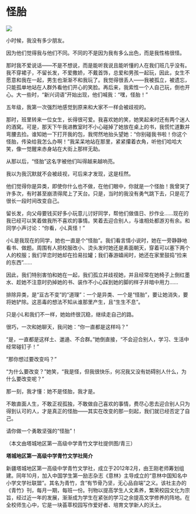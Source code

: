 # 怪胎

![](http://www.yilinzazhi.com/images/yili/yili201313/yili20131330-1-l.jpg)

小时候，我没有多少朋友。 

因为他们觉得我与他们不同。不同的不是因为我有多么出色，而是我性格很怪。 

那时我不爱说话——不是不想说，而是能听我说且能听懂的人在我们班几乎没有。我不穿裙子，不留长发，不爱撒娇，不戴首饰，总爱和男孩一起玩，因此，女生不愿意和我在一起，男生也渐渐不和我玩了。我觉得很丢人——我被孤立，被遗忘，只能孤单地站在人群外看他们开心的笑脸。再后来，我索性一个人自己玩，倒也开心。大一些时，“新兴词语”开始出现，他们喊我：“嘿，怪胎！” 

五年级，我第一次强烈地感觉到原来和大家不一样会被歧视的。 

那时，班里转来一位女生，长得很可爱。我喜欢她的笑，她笑起来时还有两个迷人的酒窝。可是，那天下午我进教室时不小心碰掉了她放在桌上的书，我慌忙道歉并弯腰去捡。谁知她一下打开我的包，我愕然地抬头望她：“你别碰我书啦！你这个怪胎，传染给我怎么办啊！”我呆呆地站在那里，紧紧攥着衣角，听他们哈哈大笑，像一觉醒来赤身站在大街上那样无助。 

从那以后，“怪胎”这名字被他们叫得越来越响亮。 

我以为我沉默就不会被歧视，可后来才发现，这是枉然。 

他们觉得你是异类，即使你什么也不做，在他们眼中，你就是一个怪胎！我曾哭了许多次，有时甚至崩溃得爬上了天台。只是，当时的我没有勇气跳下去，只是花了很长一段时间改变自己。 

留长发，向父母要钱买好多小玩意儿讨好同学，帮他们做值日、抄作业……现在的我已经可以笑着做我所不喜欢的事情。笑着去迎合别人，与谁相处都游刃有余。和同学小声讨论：“你看，小L真怪！” 

小L是我现在的同学，她也一直是个“怪胎”。我们看言情小说时，她在一旁静静地看书、做题。周围有人把校服改小、烫头发时她还是素面朝天，穿着可以塞下两个人的校服；我们早恋时她却在捡易拉罐；我们春游嬉闹时，她还在家里鼓捣“捡来的东西”…… 

因此，我们特别害怕和她在一起，我们孤立并歧视她，并且经常在她椅子上倒红墨水、趁她不注意时扔掉她的书、装作不小心踩到她的脚的样子并暗中用力…… 

排除异类，是“亘古不变”的“道理”：一个是异类、一个是“怪胎”，要让她消失，要将她铲除。这恶毒的想法不知从谁那里产生，且“生生不息”。 

只是小L和我们不一样，她始终很沉稳，继续走自己的路。 

很巧，一次和她聊天，我问她：“你一直都是这样吗？” 

“是，一直都是这样土、邋遢、不合群。”她倒直接，“不会迎合别人，学习、生活中经常碰钉子！” 

“那你想过要改变吗？” 

“为什么要改变？”她笑，“我是怪，但我很快乐，何况我又没有妨碍别人什么，为什么要改变呢？” 

那一刻，我才懂：她不是怪胎，我才是。 

不敢直面人生，不敢正视孤独，不敢做自己喜欢的事情，费尽心思去迎合别人只为得到认可的人，才是真正的怪胎——其实在改变的那一刻起，我们就已经否定了自己。 

请你做一个勇敢坚强的“怪胎”！ 

（本文由塔城地区第一高级中学青竹文学社提供图/青三） 

**塔城地区第一高级中学青竹文学社简介**

新疆塔城地区第一高级中学青竹文学社，成立于2012年2月，由王刚老师筹划组建。同年10月，加入中国学生第一励志杂志《意林》主导成立的“意林中国知名中小学文学社联盟”。其名为青竹，含“有节骨乃坚，无心品自端”之义。该社主办的《青竹》刊，每月一期，每班一份。刊物以提高学生人文素养，繁荣校园文化为宗旨，经过近一年的发展，渐渐成为学生在紧张的学习之余提高文学修养的阵地。在全校师生心中，它是一块荟萃校园写作爱好者、培育文学新人的沃土。